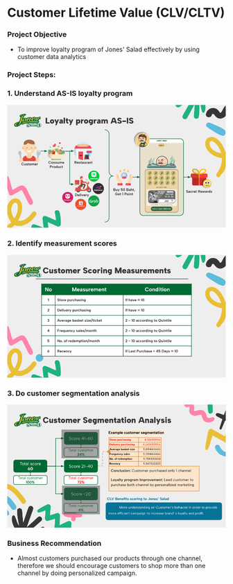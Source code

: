 # Customer Lifetime Value (CLV/CLTV)
### Project Objective
* To improve loyalty program of Jones' Salad effectively by using customer data analytics   
### Project Steps:
### 1. Understand AS-IS loyalty program
![as-is program](https://github.com/ChampAnuwat/MADT-8101-Seminar-in-Customer-Analytics/blob/main/3.%20Customer%20Lifetime%20Value%20(CLV)/AS-IS_Loyalty_Program.png)
### 2. Identify measurement scores
![measurement](https://github.com/ChampAnuwat/MADT-8101-Seminar-in-Customer-Analytics/blob/main/3.%20Customer%20Lifetime%20Value%20(CLV)/Measurement.png)
### 3. Do customer segmentation analysis
![segmentation](https://github.com/ChampAnuwat/MADT-8101-Seminar-in-Customer-Analytics/blob/main/3.%20Customer%20Lifetime%20Value%20(CLV)/Analysis.png)
### Business Recommendation
* Almost customers purchased our products through one channel, therefore we should encourage customers to shop more than one channel by doing personalized campaign.
